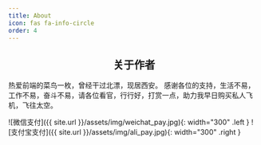```yaml
---
title: About
icon: fas fa-info-circle
order: 4
---
```



<h2 align="center">关于作者</h2>
热爱前端的菜鸟一枚，曾经干过北漂，现居西安。
感谢各位的支持，生活不易，工作不易，奋斗不易，请各位看官，行行好，打赏一点，助力我早日购买私人飞机，飞往太空。

![微信支付]({{ site.url }}/assets/img/weichat_pay.jpg){: width="300" .left }
![支付宝支付]({{ site.url }}/assets/img/ali_pay.jpg){: width="300" .right }
